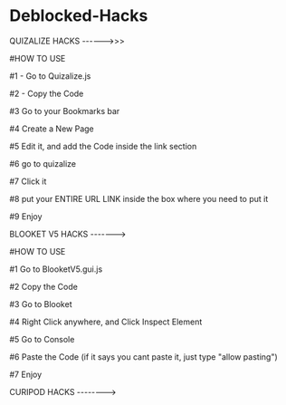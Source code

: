# Deblocked-Hacks




QUIZALIZE HACKS ------>>>

#HOW TO USE

#1 - Go to Quizalize.js

#2 - Copy the Code

#3 Go to your Bookmarks bar

#4 Create a New Page

#5 Edit it, and add the Code inside the link section

#6 go to quizalize

#7 Click it

#8 put your ENTIRE URL LINK inside the box where you need to put it

#9 Enjoy



BLOOKET V5 HACKS ------->

#HOW TO USE

#1 Go to BlooketV5.gui.js

#2 Copy the Code

#3 Go to Blooket

#4 Right Click anywhere, and Click Inspect Element

#5 Go to Console

#6 Paste the Code (if it says you cant paste it, just type "allow pasting")

#7 Enjoy




CURIPOD HACKS -------->
